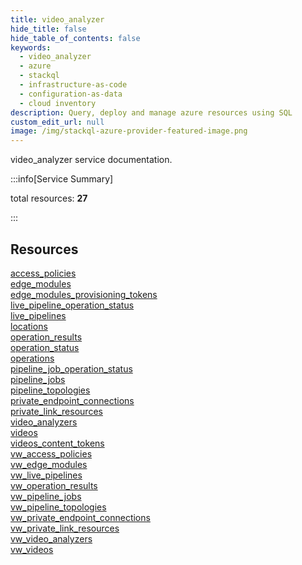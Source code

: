```yaml
---
title: video_analyzer
hide_title: false
hide_table_of_contents: false
keywords:
  - video_analyzer
  - azure
  - stackql
  - infrastructure-as-code
  - configuration-as-data
  - cloud inventory
description: Query, deploy and manage azure resources using SQL
custom_edit_url: null
image: /img/stackql-azure-provider-featured-image.png
---
```


video_analyzer service documentation.

:::info[Service Summary]

total resources: __27__  

:::

## Resources
<div class="row">
<div class="providerDocColumn">
<a href="/services/video_analyzer/access_policies/">access_policies</a><br />
<a href="/services/video_analyzer/edge_modules/">edge_modules</a><br />
<a href="/services/video_analyzer/edge_modules_provisioning_tokens/">edge_modules_provisioning_tokens</a><br />
<a href="/services/video_analyzer/live_pipeline_operation_status/">live_pipeline_operation_status</a><br />
<a href="/services/video_analyzer/live_pipelines/">live_pipelines</a><br />
<a href="/services/video_analyzer/locations/">locations</a><br />
<a href="/services/video_analyzer/operation_results/">operation_results</a><br />
<a href="/services/video_analyzer/operation_status/">operation_status</a><br />
<a href="/services/video_analyzer/operations/">operations</a><br />
<a href="/services/video_analyzer/pipeline_job_operation_status/">pipeline_job_operation_status</a><br />
<a href="/services/video_analyzer/pipeline_jobs/">pipeline_jobs</a><br />
<a href="/services/video_analyzer/pipeline_topologies/">pipeline_topologies</a><br />
<a href="/services/video_analyzer/private_endpoint_connections/">private_endpoint_connections</a><br />
<a href="/services/video_analyzer/private_link_resources/">private_link_resources</a>
</div>
<div class="providerDocColumn">
<a href="/services/video_analyzer/video_analyzers/">video_analyzers</a><br />
<a href="/services/video_analyzer/videos/">videos</a><br />
<a href="/services/video_analyzer/videos_content_tokens/">videos_content_tokens</a><br />
<a href="/services/video_analyzer/vw_access_policies/">vw_access_policies</a><br />
<a href="/services/video_analyzer/vw_edge_modules/">vw_edge_modules</a><br />
<a href="/services/video_analyzer/vw_live_pipelines/">vw_live_pipelines</a><br />
<a href="/services/video_analyzer/vw_operation_results/">vw_operation_results</a><br />
<a href="/services/video_analyzer/vw_pipeline_jobs/">vw_pipeline_jobs</a><br />
<a href="/services/video_analyzer/vw_pipeline_topologies/">vw_pipeline_topologies</a><br />
<a href="/services/video_analyzer/vw_private_endpoint_connections/">vw_private_endpoint_connections</a><br />
<a href="/services/video_analyzer/vw_private_link_resources/">vw_private_link_resources</a><br />
<a href="/services/video_analyzer/vw_video_analyzers/">vw_video_analyzers</a><br />
<a href="/services/video_analyzer/vw_videos/">vw_videos</a>
</div>
</div>